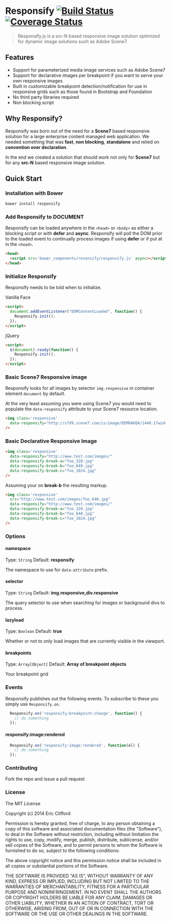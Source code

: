 # Responsify  [![Build Status](https://travis-ci.org/eclifford/responsify.svg?branch=master)](https://travis-ci.org/eclifford/responsify) [![Coverage Status](https://img.shields.io/coveralls/eclifford/responsify.svg)](https://coveralls.io/r/eclifford/responsify?branch=master)

> Responsify.js is a src-N based responsive image solution optimized for
dynamic image solutions such as Adobe Scene7.

## Features

- Support for parameterized media image services such as Adobe Scene7
- Support for declarative images per breakpoint if you want to serve your own responsive images
- Built in customizable breakpoint detection/notification for use in responsive grids such as
those found in Bootstrap and Foundation
- No third party libraries required
- Non blocking script

## Why Responsify?

Responsify was born out of the need for a **Scene7** based responsive solution for a large enterprise content managed web
application. We needed something that was **fast**, **non blocking**, **standalone** and relied on **convention over declaration**.

In the end we created a solution that should work not only for **Scene7** but for any **src-N** based
responsive image solution.

## Quick Start

### Installation with Bower

```bash
bower install responsify
```

### Add Responsify to DOCUMENT

Responsify can be loaded anywhere in the `<head>` or `<body>` as either a blocking script or with **defer** and **async**. Responsify will poll the DOM prior to the loaded event to continually process images if using **defer** or if put at in the `<head>`.

```html
<head>
  <script src='bower_components/resonsify/responsify.js' async></script>
</head>
```

### Initialize Responsify

Responsify needs to be told when to initialize. 


Vanilla Face

```html
<script>
  document.addEventListener("DOMContentLoaded", function() {
    Responsify.init();
  });
</script>
```

jQuery

```html
<script>
  $(document).ready(function() {
    Responsify.init();
  });
</script>
```

### Basic Scene7 Responsive image

Responsify looks for all images by selector `img.responsive` in container element
`document` by default.

At the very least assuming you were using Scene7 you would need to populate the `data-responsify`
attribute to your Scene7 resource location.

```html
<img class='responsive'
  data-responsify="http://s7d9.scene7.com/is/image/DEMOAKQA/1440.1?wid={width}"
/>
```

### Basic Declarative Responsive Image

```html
<img class='responsive'
  data-responsify="http://www.test.com/images/"
  data-responsify-break-a="foo_320.jpg"
  data-responsify-break-b="foo_640.jpg"
  data-responsify-break-c="foo_1024.jpg"
/>
```

Assuming your on **break-b** the resulting markup.

```html
<img class='responsive'
  src="http://www.test.com/images/foo_640.jpg"
  data-responsify="http://www.test.com/images/"
  data-responsify-break-a="foo_320.jpg"
  data-responsify-break-b="foo_640.jpg"
  data-responsify-break-c="foo_1024.jpg"
/>
```

### Options

#### namespace

Type: `String` Default: **responsify**

The namespace to use for `data-attribute` prefix.

#### selector

Type: `String` Default: **img.responsive,div.responsive**

The query selector to use when searching for images or background divs to process.

#### lazyload

Type: `Boolean` Default: **true**

Whether or not to only load images that are currently visible in the viewport.

#### breakpoints

Type: `Array[Object]` Default: **Array of breakpoint objects**

Your breakpoint grid

### Events

Responsify publishes out the following events. To subscribe to these you
simply use `Responsify.on`.

```js
  Responsify.on('responsify:breakpoint:change', function() {
    // do something
  });
```

#### responsify:image:rendered

```js
  Responsify.on('responsify:image:rendered', function(el) {
    // do something
  });
```

### Contributing

Fork the repo and issue a pull request

### License

The MIT License

Copyright (c) 2014 Eric Clifford

Permission is hereby granted, free of charge, to any person obtaining a copy
of this software and associated documentation files (the "Software"), to deal
in the Software without restriction, including without limitation the rights
to use, copy, modify, merge, publish, distribute, sublicense, and/or sell
copies of the Software, and to permit persons to whom the Software is
furnished to do so, subject to the following conditions:

The above copyright notice and this permission notice shall be included in
all copies or substantial portions of the Software.

THE SOFTWARE IS PROVIDED "AS IS", WITHOUT WARRANTY OF ANY KIND, EXPRESS OR
IMPLIED, INCLUDING BUT NOT LIMITED TO THE WARRANTIES OF MERCHANTABILITY,
FITNESS FOR A PARTICULAR PURPOSE AND NONINFRINGEMENT. IN NO EVENT SHALL THE
AUTHORS OR COPYRIGHT HOLDERS BE LIABLE FOR ANY CLAIM, DAMAGES OR OTHER
LIABILITY, WHETHER IN AN ACTION OF CONTRACT, TORT OR OTHERWISE, ARISING FROM,
OUT OF OR IN CONNECTION WITH THE SOFTWARE OR THE USE OR OTHER DEALINGS IN
THE SOFTWARE.
